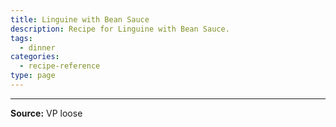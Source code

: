 ```yaml
---
title: Linguine with Bean Sauce
description: Recipe for Linguine with Bean Sauce.
tags:
  - dinner
categories:
  - recipe-reference
type: page
---
```


---

**Source:** VP loose